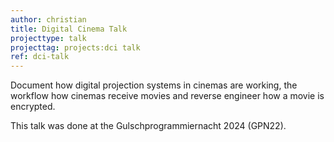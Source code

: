 ```yaml
---
author: christian
title: Digital Cinema Talk
projecttype: talk
projecttag: projects:dci talk
ref: dci-talk
---
```


Document how digital projection systems in cinemas are working, the workflow how cinemas 
receive movies and reverse engineer how a movie is encrypted.

This talk was done at the Gulschprogrammiernacht 2024 (GPN22).
